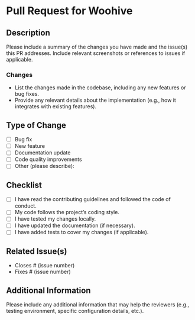 # Pull Request for Woohive

## Description
Please include a summary of the changes you have made and the issue(s)
this PR addresses. Include relevant screenshots or references to issues
if applicable.

### Changes
- List the changes made in the codebase, including any new features or bug fixes.
- Provide any relevant details about the implementation (e.g., how it integrates with existing features).

## Type of Change
- [ ] Bug fix
- [ ] New feature
- [ ] Documentation update
- [ ] Code quality improvements
- [ ] Other (please describe):

## Checklist
- [ ] I have read the contributing guidelines and followed the code of conduct.
- [ ] My code follows the project’s coding style.
- [ ] I have tested my changes locally.
- [ ] I have updated the documentation (if necessary).
- [ ] I have added tests to cover my changes (if applicable).

## Related Issue(s)
- Closes # (issue number)
- Fixes # (issue number)

## Additional Information
Please include any additional information that may help the reviewers (e.g., testing environment, specific configuration details, etc.).

